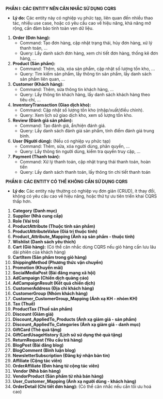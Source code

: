 ﻿**PHẦN I: CÁC ENTITY NÊN CÂN NHẮC SỬ DỤNG CQRS**

*   **Lý do:** Các entity này có nghiệp vụ phức tạp, liên quan đến nhiều thao tác, nhiều use case, hoặc có yêu cầu cao về hiệu năng, khả năng mở rộng, cần đảm bảo tính toàn vẹn dữ liệu.

1. **Order (Đơn hàng):**
    *   Command: Tạo đơn hàng, cập nhật trạng thái, hủy đơn hàng, xử lý thanh toán, ...
    *   Query: Lấy danh sách đơn hàng, xem chi tiết đơn hàng, thống kê đơn hàng, ...
2. **Product (Sản phẩm):**
    *   Command: Thêm, sửa, xóa sản phẩm, cập nhật số lượng tồn kho, ...
    *   Query: Tìm kiếm sản phẩm, lấy thông tin sản phẩm, lấy danh sách sản phẩm liên quan, ...
3. **Customer (Khách hàng):**
    *   Command: Thêm, sửa thông tin khách hàng, ...
    *   Query: Lấy thông tin khách hàng, lấy danh sách khách hàng theo tiêu chí, ...
4. **InventoryTransaction (Giao dịch kho):**
    *   Command: Cập nhật số lượng tồn kho (nhập/xuất/điều chỉnh).
    *   Query: Xem lịch sử giao dịch kho, xem số lượng tồn kho.
5. **Review (Đánh giá sản phẩm):**
    *   Command: Tạo đánh giá, ẩn/hiện đánh giá.
    *   Query: Lấy danh sách đánh giá sản phẩm, tính điểm đánh giá trung bình.
6. **User (Người dùng):** (Nếu có nghiệp vụ phức tạp)
    *   Command: Thêm, sửa, xóa người dùng, phân quyền, ...
    *   Query: Lấy thông tin người dùng, kiểm tra quyền truy cập, ...
7. **Payment (Thanh toán):**
    *   Command: Xử lý thanh toán, cập nhật trạng thái thanh toán, hoàn tiền
    *   Query: Lấy danh sách thanh toán, lấy thông tin chi tiết thanh toán

**PHẦN II: CÁC ENTITY CÓ THỂ KHÔNG CẦN SỬ DỤNG CQRS**

*   **Lý do:** Các entity này thường có nghiệp vụ đơn giản (CRUD), ít thay đổi, không có yêu cầu cao về hiệu năng, hoặc thứ tự ưu tiên triển khai CQRS thấp hơn.

1. **Category (Danh mục)**
2. **Supplier (Nhà cung cấp)**
3. **Role (Vai trò)**
4. **ProductAttribute (Thuộc tính sản phẩm)**
5. **ProductAttributeValue (Giá trị thuộc tính)**
6. **Product_Attribute_Mapping (Ánh xạ sản phẩm - thuộc tính)**
7. **Wishlist (Danh sách yêu thích)**
8. **Cart (Giỏ hàng):** (Có thể cân nhắc dùng CQRS nếu giỏ hàng cần lưu lâu dài phiên của khách hàng)
9. **CartItem (Sản phẩm trong giỏ hàng)**
10. **ShippingMethod (Phương thức vận chuyển)**
11. **Promotion (Khuyến mãi)**
12. **SocialMediaPost (Bài đăng mạng xã hội)**
13. **AdCampaign (Chiến dịch quảng cáo)**
14. **AdCampaignResult (Kết quả chiến dịch)**
15. **CustomerAddress (Địa chỉ khách hàng)**
16. **CustomerGroup (Nhóm khách hàng)**
17. **Customer_CustomerGroup_Mapping (Ánh xạ KH - nhóm KH)**
18. **Tax (Thuế)**
19. **ProductTax (Thuế sản phẩm)**
20. **Discount (Giảm giá)**
21. **Discount_AppliedTo_Products (Ánh xạ giảm giá - sản phẩm)**
22. **Discount_AppliedTo_Categories (Ánh xạ giảm giá - danh mục)**
23. **GiftCard (Thẻ quà tặng)**
24. **GiftCardUsageHistory (Lịch sử sử dụng thẻ quà tặng)**
25. **ReturnRequest (Yêu cầu trả hàng)**
26. **BlogPost (Bài đăng blog)**
27. **BlogComment (Bình luận blog)**
28. **NewsletterSubscription (Đăng ký nhận bản tin)**
29. **Affiliate (Cộng tác viên)**
30. **OrderAffiliate (Đơn hàng từ cộng tác viên)**
31. **Vendor (Nhà bán hàng)**
32. **VendorProduct (Sản phẩm từ nhà bán hàng)**
33. **User_Customer_Mapping (Ánh xạ người dùng - khách hàng)**
34. **OrderDetail (Chi tiết đơn hàng):** (Có thể cân nhắc nếu cần tối ưu hoá cao)